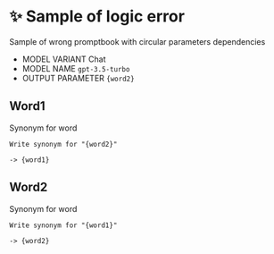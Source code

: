 # ✨ Sample of logic error

Sample of wrong promptbook with circular parameters dependencies

-   MODEL VARIANT Chat
-   MODEL NAME `gpt-3.5-turbo`
-   OUTPUT PARAMETER `{word2}`

## Word1

Synonym for word

```text
Write synonym for "{word2}"
```

`-> {word1}`

## Word2

Synonym for word

```text
Write synonym for "{word1}"
```

`-> {word2}`
